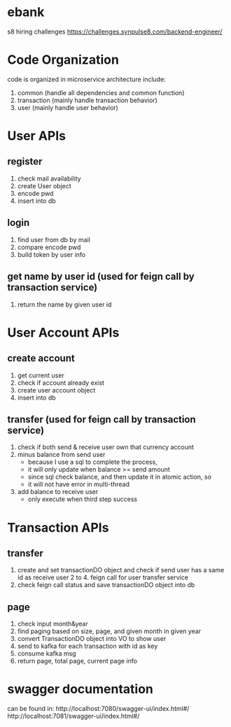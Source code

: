 # ebank
s8 hiring challenges
https://challenges.synpulse8.com/backend-engineer/

# Code Organization
code is organized in microservice architecture include:
1. common (handle all dependencies and common function)
2. transaction (mainly handle transaction behavior)
3. user (mainly handle user behavior)

# User APIs
## register
1. check mail availability
2. create User object
3. encode pwd
4. insert into db

## login
1. find user from db by mail
2. compare encode pwd
3. build token by user info

## get name by user id (used for feign call by transaction service)
1. return the name by given user id

# User Account APIs
## create account
1. get current user
2. check if account already exist
3. create user account object
4. insert into db

## transfer (used for feign call by transaction service)
1. check if both send & receive user own that currency account
2. minus balance from send user
    - because I use a sql to complete the process,
    - it will only update when balance >= send amount
    - since sql check balance, and then update it in atomic action, so
    - it will not have error in multi-thread
3. add balance to receive user
    - only execute when third step success

# Transaction APIs
## transfer
1. create and set transactionDO object and check if send user has a same id as receive user
   2 to 4. feign call for user transfer service
5. check feign call status and save transactionDO object into db

## page
1. check input month&year
2. find paging based on size, page, and given month in given year
3. convert TransactionDO object into VO to show user
4. send to kafka for each transaction with id as key
5. consume kafka msg
6. return page, total page, current page info


# swagger documentation
can be found in:
http://localhost:7080/swagger-ui/index.html#/
http://localhost:7081/swagger-ui/index.html#/


